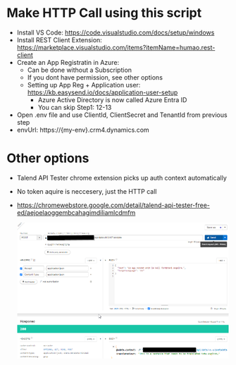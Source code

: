 # Make HTTP Call using this script
- Install VS Code: https://code.visualstudio.com/docs/setup/windows
- Install REST Client Extension: https://marketplace.visualstudio.com/items?itemName=humao.rest-client
- Create an App Registratin in Azure: 
  - Can be done without a Subscription
  - If you dont have permission, see other options
  - Setting up App Reg + Application user: https://kb.easysend.io/docs/application-user-setup
    - Azure Active Directory is now called Azure Entra ID
    - You can skip Step1: 12-13
- Open .env file and use ClientId, ClientSecret and TenantId from previous step
- envUrl: https://{my-env}.crm4.dynamics.com

# Other options
- Talend API Tester chrome extension picks up auth context automatically
- No token aquire is neccesery, just the HTTP call
- https://chromewebstore.google.com/detail/talend-api-tester-free-ed/aejoelaoggembcahagimdiliamlcdmfm

  ![Talend Rest Client](../img/talend_call.png)